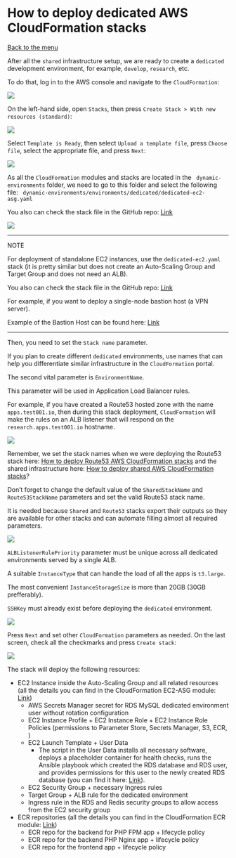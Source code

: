 # How to deploy dedicated AWS CloudFormation stacks
[Back to the menu](../README.md)

After all the `shared` infrastructure setup, we are ready to create a `dedicated` development environment, for example, `develop`, `research`, etc.

To do that, log in to the AWS console and navigate to the `CloudFormation`:

![](images/How%20to%20deploy%20dedicated%20AWS%20CloudFormation%20stacks/488639F8-6C4E-49E7-9844-B4E7DDC1F4AF%20Large%20Large.jpeg)

On the left-hand side, open `Stacks`, then press `Create Stack > With new resources (standard)`:

![](images/How%20to%20deploy%20dedicated%20AWS%20CloudFormation%20stacks/AEDF1D52-1FFB-4A85-BEDA-EFDDE0FEB849%20Large.jpeg)

Select `Template is Ready`, then select `Upload a template file`, press `Choose file`, select the appropriate file, and press `Next`:

![](images/How%20to%20deploy%20dedicated%20AWS%20CloudFormation%20stacks/52CAE1AA-E7FA-4A01-AEB5-9F1789D01548%20Large.jpeg)

As all the `CloudFormation` modules and stacks are located in the ` dynamic-environments` folder, we need to go to this folder and select the following file: ` dynamic-environments/environments/dedicated/dedicated-ec2-asg.yaml`

You also can check the stack file in the GitHub repo: [Link](https://github.com/dmytro-zlobodukhov/cloudformation/blob/main/examples/dynamic-environments/environments/dedicated/dedicated-ec2-asg.yaml)

![](images/How%20to%20deploy%20dedicated%20AWS%20CloudFormation%20stacks/026F5A9C-9898-4A89-B964-C9D2C16F1F0D%20Large.jpeg)

- - - -
NOTE

For deployment of standalone EC2 instances, use the `dedicated-ec2.yaml` stack (it is pretty similar but does not create an Auto-Scaling Group and Target Group and does not need an ALB).

You also can check the stack file in the GitHub repo: [Link](https://github.com/dmytro-zlobodukhov/cloudformation/blob/main/examples/dynamic-environments/environments/dedicated/dedicated-ec2.yaml)

For example, if you want to deploy a single-node bastion host (a VPN server).

Example of the Bastion Host can be found here: [Link](https://github.com/dmytro-zlobodukhov/cloudformation/blob/main/examples/dynamic-environments/environments/shared/shared-bastion.yaml)
- - - -

Then, you need to set the `Stack name` parameter.

If you plan to create different `dedicated` environments, use names that can help you differentiate similar infrastructure in the `CloudFormation` portal.


The second vital parameter is `EnvironmentName`.

This parameter will be used in Application Load Balancer rules.

For example, if you have created a Route53 hosted zone with the name `apps.test001.io`, then during this stack deployment, `CloudFormation` will make the rules on an ALB listener that will respond on the `research.apps.test001.io` hostname.

![](images/How%20to%20deploy%20dedicated%20AWS%20CloudFormation%20stacks/9CEDD6FC-3764-4CCB-B3B7-EEC1E648E69A%20Large.jpeg)

Remember, we set the stack names when we were deploying the Route53 stack here: [How to deploy Route53 AWS CloudFormation stacks](docs/How%20to%20deploy%20Route53%20AWS%20CloudFormation%20stacks.md) and the shared infrastructure here: [How to deploy shared AWS CloudFormation stacks](docs/How%20to%20deploy%20shared%20AWS%20CloudFormation%20stacks.md)?

Don’t forget to change the default value of the `SharedStackName` and  `Route53StackName` parameters and set the valid Route53 stack name.

It is needed because `Shared` and `Route53` stacks export their outputs so they are available for other stacks and can automate filling almost all required parameters.

![](images/How%20to%20deploy%20dedicated%20AWS%20CloudFormation%20stacks/FDB3C130-7FAB-4BF7-A9B3-9EBFDD16491B%20Large.jpeg)

`ALBListenerRulePriority` parameter must be unique across all dedicated environments served by a single ALB.

A suitable `InstanceType` that can handle the load of all the apps is `t3.large`.

The most convenient `InstanceStorageSize` is more than 20GB (30GB prefferably).

`SSHKey` must already exist before deploying the `dedicated` environment.

![](images/How%20to%20deploy%20dedicated%20AWS%20CloudFormation%20stacks/86F6616B-5F55-4716-A66E-1653994137A8%20Large.jpeg)

Press `Next` and set other `CloudFormation` parameters as needed. On the last screen, check all the checkmarks and press `Create stack`:

![](images/How%20to%20deploy%20dedicated%20AWS%20CloudFormation%20stacks/9BB9EA7D-27AD-4162-874D-16A6F1E15EC6%20Large.jpeg)


The stack will deploy the following resources:
* EC2 Instance inside the Auto-Scaling Group and all related resources (all the details you can find in the CloudFormation EC2-ASG module: [Link](https://github.com/dmytro-zlobodukhov/cloudformation/blob/main/examples/dynamic-environments/modules/ec2-asg/fragments/ec2.yaml))
	* AWS Secrets Manager secret for RDS MySQL dedicated environment user without rotation configuration
	* EC2 Instance Profile + EC2 Instance Role + EC2 Instance Role Policies (permissions to Parameter Store, Secrets Manager, S3, ECR, )
	* EC2 Launch Template + User Data
		* The script in the User Data installs all necessary software, deploys a placeholder container for health checks, runs the Ansible playbook which created the RDS database and RDS user, and provides permissions for this user to the newly created RDS database (you can find it here: [Link](https://github.com/dmytro-zlobodukhov/cloudformation/blob/main/examples/dynamic-environments/helpers/ansible/mysql.yaml)).
	* EC2 Security Group + necessary Ingress rules
	* Target Group + ALB rule for the dedicated environment
	* Ingress rule in the RDS and Redis security groups to allow access from the EC2 security group
* ECR repositories (all the details you can find in the CloudFormation ECR module: [Link](https://github.com/dmytro-zlobodukhov/cloudformation/blob/main/examples/dynamic-environments/modules/ecr/fragments/ecr.yaml))
	* ECR repo for the backend for PHP FPM app + lifecycle policy
	* ECR repo for the backend PHP Nginx app + lifecycle policy
	* ECR repo for the frontend app + lifecycle policy

